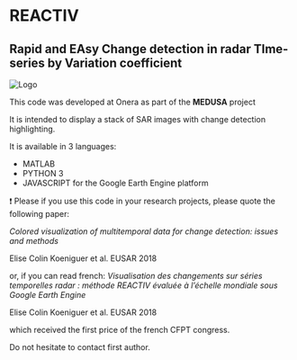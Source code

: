 # REACTIV
## Rapid and EAsy Change detection in radar TIme-series by Variation coefficient

![Logo](https://raw.githubusercontent.com/elisekoeniguer/REACTIV/master/REACTIV.png)


This code was developed at Onera as part of the **MEDUSA** project

It is intended to display a stack of SAR images with change detection highlighting.

It is available in 3 languages:
* MATLAB
* PYTHON 3
* JAVASCRIPT for the Google Earth Engine platform

:exclamation: Please if you use this code in your research projects, please quote the following paper:

*Colored visualization of multitemporal data for change detection: issues and methods*

Elise Colin Koeniguer et al. EUSAR 2018

or, if you can read french:
*Visualisation des changements sur séries temporelles radar : méthode REACTIV évaluée à l’échelle mondiale sous Google Earth Engine*

Elise Colin Koeniguer et al. EUSAR 2018

which received the first price of the french CFPT congress.

Do not hesitate to contact first author.

